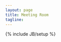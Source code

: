 ```yaml
---
layout: page
title: Meeting Room
tagline: 
---
```

{% include JB/setup %}
<div class="row">
  <div class="span12">
  </div>
</div>